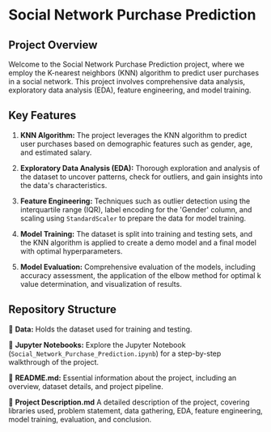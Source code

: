 # Social Network Purchase Prediction

## Project Overview

Welcome to the Social Network Purchase Prediction project, where we employ the K-nearest neighbors (KNN) algorithm to predict user purchases in a social network. This project involves comprehensive data analysis, exploratory data analysis (EDA), feature engineering, and model training.

## Key Features

1. **KNN Algorithm:** The project leverages the KNN algorithm to predict user purchases based on demographic features such as gender, age, and estimated salary.

2. **Exploratory Data Analysis (EDA):** Thorough exploration and analysis of the dataset to uncover patterns, check for outliers, and gain insights into the data's characteristics.

3. **Feature Engineering:** Techniques such as outlier detection using the interquartile range (IQR), label encoding for the 'Gender' column, and scaling using `StandardScaler` to prepare the data for model training.

4. **Model Training:** The dataset is split into training and testing sets, and the KNN algorithm is applied to create a demo model and a final model with optimal hyperparameters.

5. **Model Evaluation:** Comprehensive evaluation of the models, including accuracy assessment, the application of the elbow method for optimal k value determination, and visualization of results.

## Repository Structure

📁 **Data:** Holds the dataset used for training and testing.

📁 **Jupyter Notebooks:** Explore the Jupyter Notebook (`Social_Network_Purchase_Prediction.ipynb`) for a step-by-step walkthrough of the project.

📁 **README.md:** Essential information about the project, including an overview, dataset details, and project pipeline.

📁 **Project Description.md**  A detailed description of the project, covering libraries used, problem statement, data gathering, EDA, feature engineering, model training, evaluation, and conclusion.
